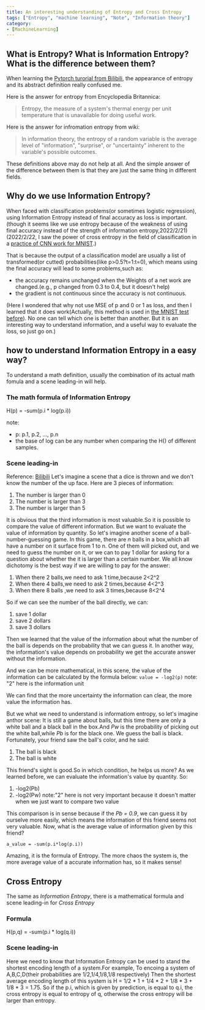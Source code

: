 ```yaml
---
title: An interesting understanding of Entropy and Cross Entropy
tags: ["Entropy", "machine learning", "Note", "Information theory"]
category:
- [MachineLearning]
---
```


## What is Entropy? What is Information Entropy? What is the difference between them?
When learning the [Pytorch turorial from Bilibili](https://www.bilibili.com/video/BV1US4t1M7g?p=48), the appearance of entropy and its abstract definition really confused me.

Here is the answer for entropy from Encyclopedia Britannica:
> Entropy, the measure of a system's thermal energy per unit temperature that is unavailable for doing useful work.

Here is the answer for infromation entropy from wiki:
> In information theory, the entropy of a random variable is the average level of "information", "surprise", or "uncertainty" inherent to the variable's possible outcomes.

These definitions above may do not help at all. And the simple answer of the difference between them is that they are just the same thing in different fields.

## Why do we use Information Entropy?

When faced with classification problems(or sometimes logistic regression), using Information Entropy instead of final accuracy as loss is important. (though it seems like we use entropy because of the weakness of using final accuracy instead of the strength of information entropy,2022/2/21)
(2022/2/22, I saw the power of cross entropy in the field of classification in a [practice of CNN work for MNIST](https://leaflight.github.io/2022/02/26/CNN_practice_WorkFlow/).)

That is because the output of a classification model are usually a list of transformed(or cutted) probabilities(like p>0.5?t=1:t=0), which means using the final accuracy will lead to some problems,such as:

* the accuracy remains unchanged when the Weights of a net work are changed.(e.g., p changed from 0.3 to 0.4, but it doesn't help)
* the gradient is not continuous since the accuracy is not continuous.

(Here I wondered that why not use MSE of p and 0 or 1 as loss, and then I learned that it does work(Actually, this method is used in [the MNIST test before](https://leaflight.github.io/2022/02/17/ClassificationAndMNIST/)). No one can tell which one is better than another. But it is an interesting way to understand information, and a useful way to evaluate the loss, so just go on.)


## how to understand Information Entropy in a easy way?

To understand a math definition, usually the combination of its actual math fomula and a scene leading-in will help.

### The math formula of Information Entropy

H(p) = -sum(p.i * log(p.i))

note:
* p: p.1, p.2, ..., p.n
* the base of log can be any number when comparing the H() of different samples.

### Scene leading-in
Reference: [Bilibili](https://www.bilibili.com/video/BV1Ga41127Zu)
Let's imagine a scene that a dice is thrown and we don't know the number of the up face. Here are 3 pieces of information:

1. The number is larger than 0
2. The number is larger than 3
3. The number is larger than 5

It is obvious that the third information is most valuable.So it is possible to compare the value of different information. But we want to evaluate the value of information by quantity. So let's imagine another scene of a ball-number-guessing game. In this game, there are _n_ balls in a box,which all have a number on it surface from 1 to n. One of them will picked out, and we need to guess the number on it, or we can to pay 1 dollar for asking for a question about whether the it is larger than a certain number. We all know dichotomy is the best way if we are willing to pay for the answer:

1. When there 2 balls,we need to ask 1 time,because 2<2^2
2. When there 4 balls,we need to ask 2 times,because 4<2^3
3. When there 8 balls ,we need to ask 3 times,because 8<2^4

So if we can see the number of the ball directly, we can:
1. save 1 dollar
2. save 2 dollars
4. save 3 dollars

Then we learned that the value of the information about what the number of the ball is depends on the probability that we can guess it. In another way, the information's value depends on probability we get the accurate answer without the information.

And we can be more mathematical, in this scene, the value of the information can be calculated by the formula below:
`value = -log2(p)`
note: "2" here is the information unit

We can find that the more uncertainty the information can clear, the more value the information has.

But we what we need to understand is informatiom entropy, so let's imagine anthor scene:
It is still a game about balls, but this time there are only a white ball and a black ball in the box.And _Pw_ is the probability of picking out the white ball,while _Pb_ is for the black one. We guess the ball is black. Fortunately, your friend saw the ball's color, and he said:
1. The ball is black
2. The ball is white

This friend's sight is good.So in which condition, he helps us more?
As we learned before, we can evaluate the information's value by quantity. So:
1. -log2(Pb)
2. -log2(Pw)
note:"2" here is not very important because it doesn't matter when we just want to compare two value

This comparison is in sense because if the _Pb = 0.9_, we can guess it by ourselve more easily, which means the information of this friend seems not very valuable.
Now, what is the average value of information given by this friend?
```
a_value = -sum(p.i*log(p.i))
```

Amazing, it is the formula of Entropy. The more chaos the system is, the more average value of a accurate information has, so it makes sense!

## Cross Entropy

The same as _Information Entropy_, there is a mathematical formula and  scene leading-in for _Cross Entropy_

### Formula

H(p,q) = -sum(p.i * log(q.i))

### Scene leading-in

Here we need to know that Information Entropy can be used to stand the shortest encoding length of a system.For example, To encoing a system of A,B,C,D(their probabilities are 1/2,1/4,1/8,1/8 respectively) Then the shortest average encoding length of this system is H = 1/2 * 1 + 1/4 * 2 + 1/8 * 3 + 1/8 * 3 = 1.75.
So if the p.i, which is given by prediction, is equal to q.i, the cross entropy is equal to entropy of q, otherwise the cross entropy will be larger than entropy.
